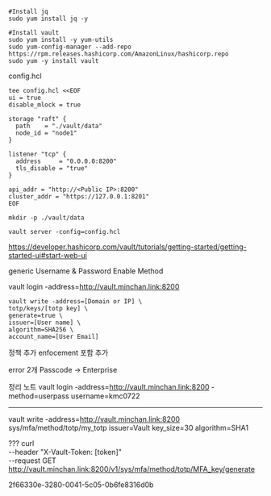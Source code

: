 ```
#Install jq
sudo yum install jq -y

#Install vault
sudo yum install -y yum-utils
sudo yum-config-manager --add-repo https://rpm.releases.hashicorp.com/AmazonLinux/hashicorp.repo
sudo yum -y install vault
```




config.hcl
```
tee config.hcl <<EOF
ui = true
disable_mlock = true

storage "raft" {
  path    = "./vault/data"
  node_id = "node1"
}

listener "tcp" {
  address     = "0.0.0.0:8200"
  tls_disable = "true"
}

api_addr = "http://<Public IP>:8200"
cluster_addr = "https://127.0.0.1:8201"
EOF
```

`mkdir -p ./vault/data`


`vault server -config=config.hcl`


https://developer.hashicorp.com/vault/tutorials/getting-started/getting-started-ui#start-web-ui

generic Username & Password
Enable Method



vault login -address=http://vault.minchan.link:8200


```
vault write -address=[Domain or IP] \
totp/keys/[totp key] \
generate=true \
issuer=[User name] \
algorithm=SHA256 \
account_name=[User Email]
```


정책 추가
enfocement 포함 추가

error 2개 Passcode -> Enterprise

정리 노트
vault login -address=http://vault.minchan.link:8200 -method=userpass username=kmc0722

---
vault write -address=http://vault.minchan.link:8200 sys/mfa/method/totp/my_totp issuer=Vault key_size=30 algorithm=SHA1


???
curl \
    --header "X-Vault-Token: [token]" \
    --request GET \
    http://vault.minchan.link:8200/v1/sys/mfa/method/totp/MFA_key/generate



2f66330e-3280-0041-5c05-0b6fe8316d0b

